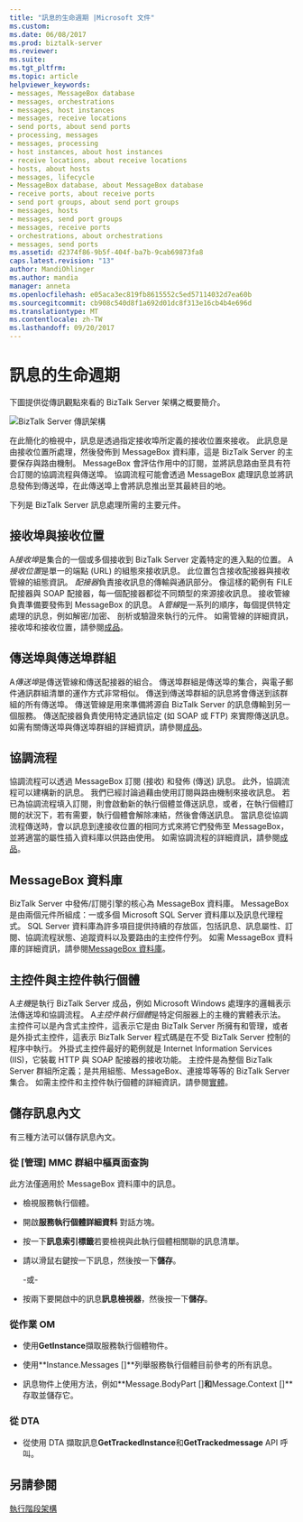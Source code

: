 ```yaml
---
title: "訊息的生命週期 |Microsoft 文件"
ms.custom: 
ms.date: 06/08/2017
ms.prod: biztalk-server
ms.reviewer: 
ms.suite: 
ms.tgt_pltfrm: 
ms.topic: article
helpviewer_keywords:
- messages, MessageBox database
- messages, orchestrations
- messages, host instances
- messages, receive locations
- send ports, about send ports
- processing, messages
- messages, processing
- host instances, about host instances
- receive locations, about receive locations
- hosts, about hosts
- messages, lifecycle
- MessageBox database, about MessageBox database
- receive ports, about receive ports
- send port groups, about send port groups
- messages, hosts
- messages, send port groups
- messages, receive ports
- orchestrations, about orchestrations
- messages, send ports
ms.assetid: d2374f86-9b5f-404f-ba7b-9cab69873fa8
caps.latest.revision: "13"
author: MandiOhlinger
ms.author: mandia
manager: anneta
ms.openlocfilehash: e05aca3ec819fb8615552c5ed57114032d7ea60b
ms.sourcegitcommit: cb908c540d8f1a692d01dc8f313e16cb4b4e696d
ms.translationtype: MT
ms.contentlocale: zh-TW
ms.lasthandoff: 09/20/2017
---
```

# <a name="lifecycle-of-a-message"></a>訊息的生命週期
下圖提供從傳訊觀點來看的 BizTalk Server 架構之概要簡介。  
  
 ![BizTalk Server 傳訊架構](../core/media/arch-messaging-01.gif "arch_messaging_01")  
  
 在此簡化的檢視中，訊息是透過指定接收埠所定義的接收位置來接收。 此訊息是由接收位置所處理，然後發佈到 MessageBox 資料庫，這是 BizTalk Server 的主要保存與路由機制。 MessageBox 會評估作用中的訂閱，並將訊息路由至具有符合訂閱的協調流程與傳送埠。 協調流程可能會透過 MessageBox 處理訊息並將訊息發佈到傳送埠，在此傳送埠上會將訊息推出至其最終目的地。  
  
 下列是 BizTalk Server 訊息處理所需的主要元件。  
  
## <a name="receive-ports-and-receive-locations"></a>接收埠與接收位置  
 A*接收埠*是集合的一個或多個接收到 BizTalk Server 定義特定的進入點的位置。 A*接收位置*是單一的端點 (URL) 的組態來接收訊息。 此位置包含接收配接器與接收管線的組態資訊。 *配接器*負責接收訊息的傳輸與通訊部分。 像這樣的範例有 FILE 配接器與 SOAP 配接器，每一個配接器都從不同類型的來源接收訊息。 接收管線負責準備要發佈到 MessageBox 的訊息。 A*管線*是一系列的順序，每個提供特定處理的訊息，例如解密/加密、 剖析或驗證來執行的元件。 如需管線的詳細資訊，接收埠和接收位置，請參閱[成品](../core/artifacts.md)。  
  
## <a name="send-ports-and-send-port-groups"></a>傳送埠與傳送埠群組  
 A*傳送埠*是傳送管線和傳送配接器的組合。 傳送埠群組是傳送埠的集合，與電子郵件通訊群組清單的運作方式非常相似。 傳送到傳送埠群組的訊息將會傳送到該群組的所有傳送埠。 傳送管線是用來準備將源自 BizTalk Server 的訊息傳輸到另一個服務。 傳送配接器負責使用特定通訊協定 (如 SOAP 或 FTP) 來實際傳送訊息。 如需有關傳送埠與傳送埠群組的詳細資訊，請參閱[成品](../core/artifacts.md)。  
  
## <a name="orchestrations"></a>協調流程  
 協調流程可以透過 MessageBox 訂閱 (接收) 和發佈 (傳送) 訊息。 此外，協調流程可以建構新的訊息。 我們已經討論過藉由使用訂閱與路由機制來接收訊息。 若已為協調流程填入訂閱，則會啟動新的執行個體並傳送訊息，或者，在執行個體訂閱的狀況下，若有需要，執行個體會解除凍結，然後會傳送訊息。 當訊息從協調流程傳送時，會以訊息到達接收位置的相同方式來將它們發佈至 MessageBox，並將適當的屬性插入資料庫以供路由使用。 如需協調流程的詳細資訊，請參閱[成品](../core/artifacts.md)。  
  
## <a name="messagebox-database"></a>MessageBox 資料庫  
 BizTalk Server 中發佈/訂閱引擎的核心為 MessageBox 資料庫。 MessageBox 是由兩個元件所組成：一或多個 Microsoft SQL Server 資料庫以及訊息代理程式。 SQL Server 資料庫為許多項目提供持續的存放區，包括訊息、訊息屬性、訂閱、協調流程狀態、追蹤資料以及要路由的主控件佇列。 如需 MessageBox 資料庫的詳細資訊，請參閱[MessageBox 資料庫](../core/the-messagebox-database.md)。  
  
## <a name="hosts-and-host-instances"></a>主控件與主控件執行個體  
 A*主機*是執行 BizTalk Server 成品，例如 Microsoft Windows 處理序的邏輯表示法傳送埠和協調流程。 A*主控件執行個體*是特定伺服器上的主機的實體表示法。 主控件可以是內含式主控件，這表示它是由 BizTalk Server 所擁有和管理，或者是外掛式主控件，這表示 BizTalk Server 程式碼是在不受 BizTalk Server 控制的程序中執行。 外掛式主控件最好的範例就是 Internet Information Services (IIS)，它裝載 HTTP 與 SOAP 配接器的接收功能。 主控件是為整個 BizTalk Server 群組所定義；是共用組態、MessageBox、連接埠等等的 BizTalk Server 集合。 如需主控件和主控件執行個體的詳細資訊，請參閱[實體](../core/entities.md)。  
  
## <a name="saving-a-message-body"></a>儲存訊息內文  
 有三種方法可以儲存訊息內文。  
  
### <a name="from-the-admin-mmc-group-hub-page-queries"></a>從 [管理] MMC 群組中樞頁面查詢  
 此方法僅適用於 MessageBox 資料庫中的訊息。  
  
-   檢視服務執行個體。  
  
-   開啟**服務執行個體詳細資料** 對話方塊。  
  
-   按一下**訊息索引標籤**若要檢視與此執行個體相關聯的訊息清單。  
  
-   請以滑鼠右鍵按一下訊息，然後按一下**儲存**。  
  
     -或-  
  
-   按兩下要開啟中的訊息**訊息檢視器**，然後按一下**儲存**。  
  
### <a name="from-the-operations-om"></a>從作業 OM  
  
-   使用**GetInstance**擷取服務執行個體物件。  
  
-   使用**Instance.Messages []**列舉服務執行個體目前參考的所有訊息。  
  
-   訊息物件上使用方法，例如**Message.BodyPart []**和**Message.Context []**存取並儲存它。  
  
### <a name="from-the-dta"></a>從 DTA  
  
-   從使用 DTA 擷取訊息**GetTrackedInstance**和**GetTrackedmessage** API 呼叫。  
  
## <a name="see-also"></a>另請參閱  
 [執行階段架構](../core/runtime-architecture.md)